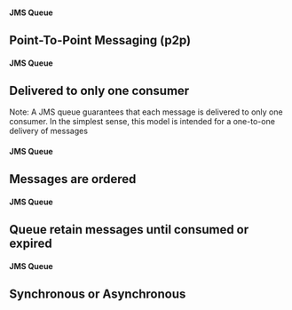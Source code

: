 #### JMS Queue
## Point-To-Point Messaging (p2p)


#### JMS Queue
## Delivered to only one consumer
Note: A JMS queue guarantees that each message is delivered to only one consumer.
In the simplest sense, this model is intended for a one-to-one delivery of messages


#### JMS Queue
## Messages are ordered


#### JMS Queue
## Queue retain messages until consumed or expired


#### JMS Queue
## Synchronous or Asynchronous
